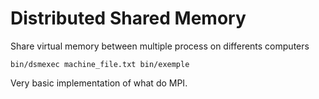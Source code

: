 # Distributed Shared Memory
Share virtual memory between multiple process on differents computers

`bin/dsmexec machine_file.txt bin/exemple` 

Very basic implementation of what do MPI.
